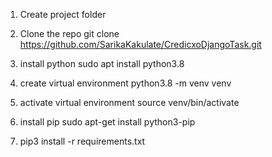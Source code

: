1. Create project folder

2. Clone the repo
git clone https://github.com/SarikaKakulate/CredicxoDjangoTask.git

3. install python
sudo apt install python3.8

4. create virtual environment
python3.8 -m venv venv

5. activate virtual environment
source venv/bin/activate

6. install pip
sudo apt-get install python3-pip

6. pip3 install -r requirements.txt
